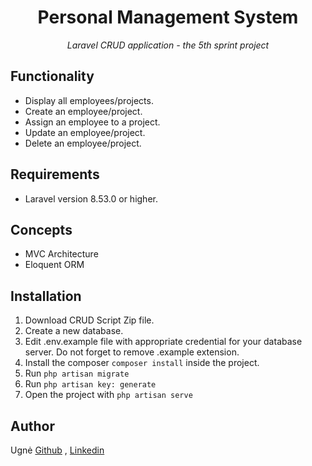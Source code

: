 <h1 align="center">Personal Management System</h1>

<p align="center"><i>Laravel CRUD application - the 5th sprint project</i></p>

## Functionality
- Display all employees/projects.
- Create an employee/project.
- Assign an employee to a project.
- Update an employee/project.
- Delete an employee/project.

## Requirements
- Laravel version 8.53.0 or higher.

## Concepts
- MVC Architecture
- Eloquent ORM

## Installation
1. Download CRUD Script Zip file.
2. Create a new database. 
3. Edit .env.example file with appropriate credential for your database server. Do not forget to remove .example extension.
4. Install the composer ```composer install``` inside the project.
5. Run ```php artisan migrate```
6. Run ```php artisan key: generate```
7. Open the project with ```php artisan serve```  

## Author
Ugnė [Github](https://github.com/Uugne) , [Linkedin](https://www.linkedin.com/in/ugne-kurkyte/)
